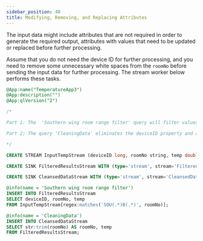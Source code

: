 ```yaml
---
sidebar_position: 40
title: Modifying, Removing, and Replacing Attributes
---
```


The input data might include attributes that are not required in order to generate the required output, attributes with values that need to be updated or replaced before further processing.

Assume that you do not need the device ID for further processing, and you need to remove some unnecessary white spaces from the `roomNo` before sending the input data for further processing. The stream worker below performs these tasks.

```sql
@App:name("TemperatureApp3")
@App:description("")
@App:qlVersion("2")

/*

Part 1: The  'Southern wing room range filter' query will filter values using a regular expression. In this case, any roomNo starting with 'SOU' with some random characters plus a 'B' plus some random character will match the pattern, and the object that matches that expression will be sent to 'FilteredResultsStream'.

Part 2: The query 'CleaningData' eliminates the deviceID property and any unnecessary white spaces.

*/

CREATE STREAM InputTempStream (deviceID long, roomNo string, temp double);

CREATE SINK FilteredResultsStream WITH (type='stream', stream='FilteredResultsStream', map.type='json') (deviceID long, roomNo string, temp double);

CREATE SINK CleansedDataStream WITH (type='stream', stream='CleansedDataStream', map.type='json') (roomNo string, temp double);

@info(name = 'Southern wing room range filter')
INSERT INTO FilteredResultsStream
SELECT deviceID, roomNo, temp
FROM InputTempStream[regex:matches('SOU(.*)B(.*)', roomNo)];

@info(name = 'CleaningData')
INSERT INTO CleansedDataStream
SELECT str:trim(roomNo) AS roomNo, temp
FROM FilteredResultsStream;
```
